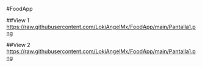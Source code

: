 #FoodApp

##View 1
https://raw.githubusercontent.com/LokiAngelMx/FoodApp/main/Pantalla1.png

##View 2
https://raw.githubusercontent.com/LokiAngelMx/FoodApp/main/Pantalla1.png
